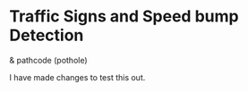 # Traffic Signs and Speed bump Detection
& pathcode (pothole)

I have made changes to test this out.
